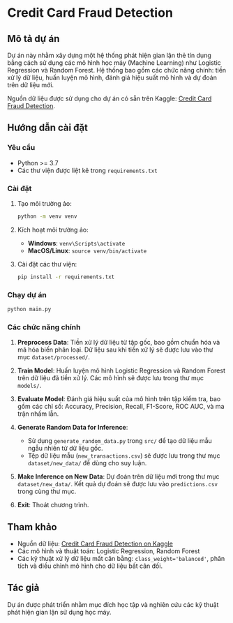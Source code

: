 # Credit Card Fraud Detection

## Mô tả dự án
Dự án này nhằm xây dựng một hệ thống phát hiện gian lận thẻ tín dụng bằng cách sử dụng các mô hình học máy (Machine Learning) như Logistic Regression và Random Forest. Hệ thống bao gồm các chức năng chính: tiền xử lý dữ liệu, huấn luyện mô hình, đánh giá hiệu suất mô hình và dự đoán trên dữ liệu mới.

Nguồn dữ liệu được sử dụng cho dự án có sẵn trên Kaggle: [Credit Card Fraud Detection](https://www.kaggle.com/datasets/bhadramohit/credit-card-fraud-detection).

## Hướng dẫn cài đặt

### Yêu cầu
- Python >= 3.7
- Các thư viện được liệt kê trong `requirements.txt`

### Cài đặt
1. Tạo môi trường ảo:
   ```bash
   python -m venv venv
   ```
2. Kích hoạt môi trường ảo:
   - **Windows**: `venv\Scripts\activate`
   - **MacOS/Linux**: `source venv/bin/activate`

3. Cài đặt các thư viện:
   ```bash
   pip install -r requirements.txt
   ```

### Chạy dự án
```bash
python main.py
```

### Các chức năng chính
1. **Preprocess Data**: Tiền xử lý dữ liệu từ tập gốc, bao gồm chuẩn hóa và mã hóa biến phân loại. Dữ liệu sau khi tiền xử lý sẽ được lưu vào thư mục `dataset/processed/`.

2. **Train Model**: Huấn luyện mô hình Logistic Regression và Random Forest trên dữ liệu đã tiền xử lý. Các mô hình sẽ được lưu trong thư mục `models/`.

3. **Evaluate Model**: Đánh giá hiệu suất của mô hình trên tập kiểm tra, bao gồm các chỉ số: Accuracy, Precision, Recall, F1-Score, ROC AUC, và ma trận nhầm lẫn.

4. **Generate Random Data for Inference**: 
   - Sử dụng `generate_random_data.py` trong `src/` để tạo dữ liệu mẫu ngẫu nhiên từ dữ liệu gốc.
   - Tệp dữ liệu mẫu (`new_transactions.csv`) sẽ được lưu trong thư mục `dataset/new_data/` để dùng cho suy luận.

5. **Make Inference on New Data**: Dự đoán trên dữ liệu mới trong thư mục `dataset/new_data/`. Kết quả dự đoán sẽ được lưu vào `predictions.csv` trong cùng thư mục.

6. **Exit**: Thoát chương trình.

## Tham khảo
- Nguồn dữ liệu: [Credit Card Fraud Detection on Kaggle](https://www.kaggle.com/datasets/bhadramohit/credit-card-fraud-detection)
- Các mô hình và thuật toán: Logistic Regression, Random Forest
- Các kỹ thuật xử lý dữ liệu mất cân bằng: `class_weight='balanced'`, phân tích và điều chỉnh mô hình cho dữ liệu bất cân đối.

## Tác giả
Dự án được phát triển nhằm mục đích học tập và nghiên cứu các kỹ thuật phát hiện gian lận sử dụng học máy.